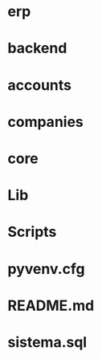 # erp
# backend
# accounts
# companies
# core
#  Lib
#  Scripts
#  pyvenv.cfg
#  README.md
#  sistema.sql